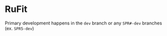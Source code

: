 # RuFit
Primary development happens in the `dev` branch or any `SPR#-dev` branches (ex. `SPR5-dev`)
